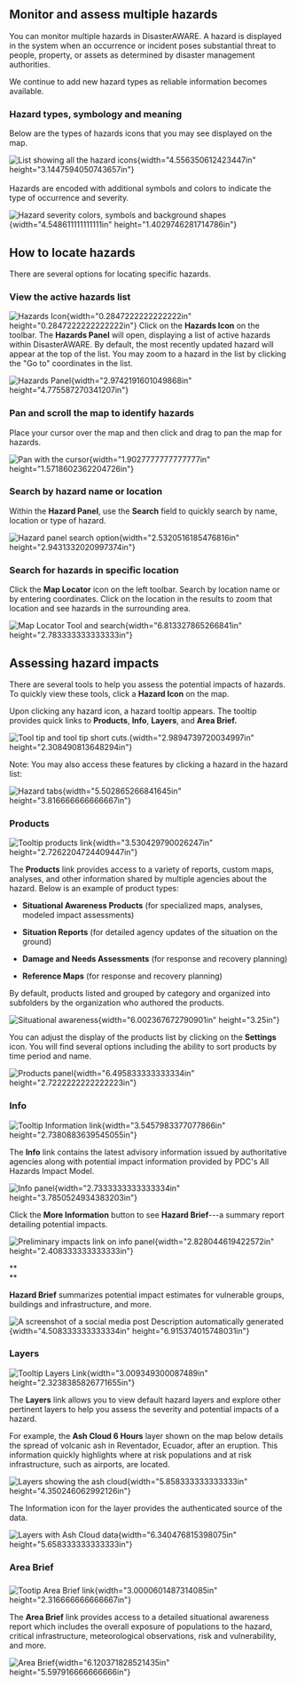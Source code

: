 Monitor and assess multiple hazards
-----------------------------------

You can monitor multiple hazards in DisasterAWARE. A hazard is displayed in the system when an occurrence or incident poses substantial threat to people, property, or assets as determined by disaster management authorities.

We continue to add new hazard types as reliable information becomes available.

### **Hazard types, symbology and meaning**

Below are the types of hazards icons that you may see displayed on the map.

![List showing all the hazard icons](https://github.com/LuigiBella/PDC_test/blob/master/media/chpt_2/media/image1.png){width="4.556350612423447in" height="3.1447594050743657in"}\
\
Hazards are encoded with additional symbols and colors to indicate the type of occurrence and severity.

![Hazard severity colors, symbols and background shapes](https://github.com/LuigiBella/PDC_test/blob/master/media/chpt_2/media/image2.png){width="4.548611111111111in" height="1.4029746281714786in"}

How to locate hazards
---------------------

There are several options for locating specific hazards.

### View the active hazards list

![Hazards Icon](https://github.com/LuigiBella/PDC_test/blob/master/media/chpt_2/media/image3.png){width="0.2847222222222222in" height="0.2847222222222222in"} Click on the **Hazards Icon** on the toolbar. The **Hazards Panel** will open, displaying a list of active hazards within DisasterAWARE. By default, the most recently updated hazard will appear at the top of the list. You may zoom to a hazard in the list by clicking the "Go to" coordinates in the list.

![Hazards Panel](https://github.com/LuigiBella/PDC_test/blob/master/media/chpt_2/media/image4.png){width="2.9742191601049868in" height="4.775587270341207in"}

### Pan and scroll the map to identify hazards

Place your cursor over the map and then click and drag to pan the map for hazards.

![Pan with the cursor](https://github.com/LuigiBella/PDC_test/blob/master/media/chpt_2/media/image5.png){width="1.9027777777777777in" height="1.5718602362204726in"}

### Search by hazard name or location

Within the **Hazard Panel**, use the **Search** field to quickly search by name, location or type of hazard.

![Hazard panel search option](https://github.com/LuigiBella/PDC_test/blob/master/media/chpt_2/media/image6.png){width="2.5320516185476816in" height="2.9431332020997374in"}

### Search for hazards in specific location

Click the **Map Locator** icon on the left toolbar. Search by location name or by entering coordinates. Click on the location in the results to zoom that location and see hazards in the surrounding area.

![Map Locator Tool and search](https://github.com/LuigiBella/PDC_test/blob/master/media/chpt_2/media/image7.png){width="6.813327865266841in" height="2.783333333333333in"}

Assessing hazard impacts 
------------------------

There are several tools to help you assess the potential impacts of hazards. To quickly view these tools, click a **Hazard Icon** on the map.

Upon clicking any hazard icon, a hazard tooltip appears. The tooltip provides quick links to **Products**, **Info**, **Layers**, and **Area Brief.**

![Tool tip and tool tip short cuts.](https://github.com/LuigiBella/PDC_test/blob/master/media/chpt_2/media/image8.png){width="2.9894739720034997in" height="2.308490813648294in"}

Note: You may also access these features by clicking a hazard in the hazard list:

![Hazard tabs](https://github.com/LuigiBella/PDC_test/blob/master/media/chpt_2/media/image9.png){width="5.502865266841645in" height="3.816666666666667in"}

### Products

![Tooltip products link](https://github.com/LuigiBella/PDC_test/blob/master/media/chpt_2/media/image10.png){width="3.530429790026247in" height="2.7262204724409447in"}

The **Products** link provides access to a variety of reports, custom maps, analyses, and other information shared by multiple agencies about the hazard. Below is an example of product types:

-   **Situational Awareness Products** (for specialized maps, analyses, modeled impact assessments)

-   **Situation Reports** (for detailed agency updates of the situation on the ground)

-   **Damage and Needs Assessments** (for response and recovery planning)

-   **Reference Maps** (for response and recovery planning)

By default, products listed and grouped by category and organized into subfolders by the organization who authored the products.

![Situational awareness](https://github.com/LuigiBella/PDC_test/blob/master/media/chpt_2/media/image11.png){width="6.002367672790901in" height="3.25in"}

You can adjust the display of the products list by clicking on the **Settings** icon. You will find several options including the ability to sort products by time period and name.

![Products panel](https://github.com/LuigiBella/PDC_test/blob/master/media/chpt_2/media/image12.png){width="6.495833333333334in" height="2.7222222222222223in"}

### Info 

![Tooltip Information link](https://github.com/LuigiBella/PDC_test/blob/master/media/chpt_2/media/image13.png){width="3.5457983377077866in" height="2.7380883639545055in"}

The **Info** link contains the latest advisory information issued by authoritative agencies along with potential impact information provided by PDC's All Hazards Impact Model.

![Info panel](https://github.com/LuigiBella/PDC_test/blob/master/media/chpt_2/media/image14.png){width="2.7333333333333334in" height="3.7850524934383203in"}

Click the **More Information** button to see **Hazard Brief**---a summary report detailing potential impacts.

![Preliminary impacts link on info panel](https://github.com/LuigiBella/PDC_test/blob/master/media/chpt_2/media/image15.png){width="2.828044619422572in" height="2.408333333333333in"}

**\
**

**Hazard Brief** summarizes potential impact estimates for vulnerable groups, buildings and infrastructure, and more.

![A screenshot of a social media post Description automatically generated](https://github.com/LuigiBella/PDC_test/blob/master/media/chpt_2/media/image16.jpeg){width="4.508333333333334in" height="6.915374015748031in"}

### Layers

![Tooltip Layers Link](https://github.com/LuigiBella/PDC_test/blob/master/media/chpt_2/media/image17.png){width="3.009349300087489in" height="2.3238385826771655in"}

The **Layers** link allows you to view default hazard layers and explore other pertinent layers to help you assess the severity and potential impacts of a hazard.

For example, the **Ash Cloud 6 Hours** layer shown on the map below details the spread of volcanic ash in Reventador, Ecuador, after an eruption. This information quickly highlights where at risk populations and at risk infrastructure, such as airports, are located.

![Layers showing the ash cloud](https://github.com/LuigiBella/PDC_test/blob/master/media/chpt_2/media/image18.png){width="5.858333333333333in" height="4.350246062992126in"}

The Information icon for the layer provides the authenticated source of the data.

![Layers with Ash Cloud data](https://github.com/LuigiBella/PDC_test/blob/master/media/chpt_2/media/image19.png){width="6.340476815398075in" height="5.658333333333333in"}

### 

### Area Brief

### 

![Tootip Area Brief link](https://github.com/LuigiBella/PDC_test/blob/master/media/chpt_2/media/image20.png){width="3.0000601487314085in" height="2.316666666666667in"}

The **Area Brief** link provides access to a detailed situational awareness report which includes the overall exposure of populations to the hazard, critical infrastructure, meteorological observations, risk and vulnerability, and more.

![Area Brief](https://github.com/LuigiBella/PDC_test/blob/master/media/chpt_2/media/image21.jpeg){width="6.120371828521435in" height="5.597916666666666in"}
